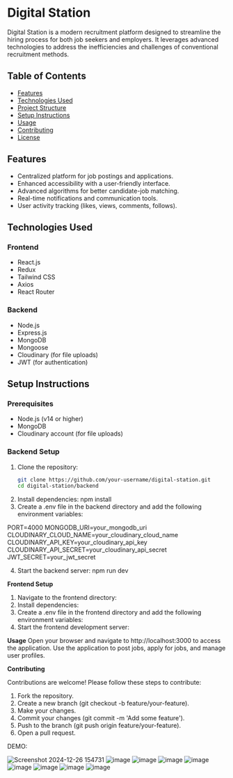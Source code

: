 # Digital Station

Digital Station is a modern recruitment platform designed to streamline the hiring process for both job seekers and employers. It leverages advanced technologies to address the inefficiencies and challenges of conventional recruitment methods.

## Table of Contents

- [Features](#features)
- [Technologies Used](#technologies-used)
- [Project Structure](#project-structure)
- [Setup Instructions](#setup-instructions)
- [Usage](#usage)
- [Contributing](#contributing)
- [License](#license)

## Features

- Centralized platform for job postings and applications.
- Enhanced accessibility with a user-friendly interface.
- Advanced algorithms for better candidate-job matching.
- Real-time notifications and communication tools.
- User activity tracking (likes, views, comments, follows).

## Technologies Used

### Frontend

- React.js
- Redux
- Tailwind CSS
- Axios
- React Router

### Backend

- Node.js
- Express.js
- MongoDB
- Mongoose
- Cloudinary (for file uploads)
- JWT (for authentication)



## Setup Instructions

### Prerequisites

- Node.js (v14 or higher)
- MongoDB
- Cloudinary account (for file uploads)

### Backend Setup

1. Clone the repository:
   ```sh
   git clone https://github.com/your-username/digital-station.git
   cd digital-station/backend
2. Install dependencies:
   npm install
3. Create a .env file in the backend directory and add the following environment variables:
   
  PORT=4000
  MONGODB_URI=your_mongodb_uri
  CLOUDINARY_CLOUD_NAME=your_cloudinary_cloud_name
  CLOUDINARY_API_KEY=your_cloudinary_api_key
  CLOUDINARY_API_SECRET=your_cloudinary_api_secret
  JWT_SECRET=your_jwt_secret

4. Start the backend server:
  npm run dev

**Frontend Setup**
1. Navigate to the frontend directory:
2. Install dependencies:
3. Create a .env file in the frontend directory and add the following environment variables:
4. Start the frontend development server:


**Usage**
Open your browser and navigate to http://localhost:3000 to access the application.
Use the application to post jobs, apply for jobs, and manage user profiles.

**Contributing**

Contributions are welcome! Please follow these steps to contribute:

1. Fork the repository.
2. Create a new branch (git checkout -b feature/your-feature).
3. Make your changes.
4. Commit your changes (git commit -m 'Add some feature').
5. Push to the branch (git push origin feature/your-feature).
6. Open a pull request.


DEMO:

![Screenshot 2024-12-26 154731](https://github.com/user-attachments/assets/ec078eac-e4cf-4b31-9e33-accb6ba880fe)
![image](https://github.com/user-attachments/assets/82235867-a15b-4cef-b996-6189365a4252)
![image](https://github.com/user-attachments/assets/80fe656d-6c67-49ca-bfd3-eff87de7b6c1)
![image](https://github.com/user-attachments/assets/2c490ab6-4687-405d-8ff1-9cdd890f555d)
![image](https://github.com/user-attachments/assets/8cd0ba67-039b-4667-8c3d-7430bb07ab53)
![image](https://github.com/user-attachments/assets/5e2a1ec9-3769-4f3f-bd5d-82fd59079a57)
![image](https://github.com/user-attachments/assets/71205238-3ffa-4159-8e96-5aa24638b502)
![image](https://github.com/user-attachments/assets/dfcc54b6-cb45-49d8-9618-f0d92f0c4ecd)
![image](https://github.com/user-attachments/assets/b79abd28-b209-48be-b47d-ddff9d38aed1)







